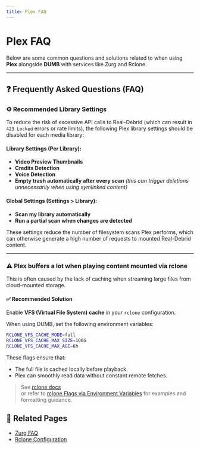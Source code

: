 ```yaml
---
title: Plex FAQ
---
```


# Plex FAQ

Below are some common questions and solutions related to when using **Plex** alongside **DUMB** with services like Zurg and Rclone.

---
## ❓ Frequently Asked Questions (FAQ)

### ⚙️ Recommended Library Settings
To reduce the risk of excessive API calls to Real-Debrid (which can result in `423 Locked` errors or rate limits), the following Plex library settings should be disabled for each media library:

#### Library Settings (Per Library):
- **Video Preview Thumbnails**
- **Credits Detection**
- **Voice Detection**
- **Empty trash automatically after every scan** *(this can trigger deletions unnecessarily when using symlinked content)*

#### Global Settings (Settings > Library):
- **Scan my library automatically**
- **Run a partial scan when changes are detected**

These settings reduce the number of filesystem scans Plex performs, which can otherwise generate a high number of requests to mounted Real-Debrid content.

---

### ⚠️ Plex buffers a lot when playing content mounted via rclone
This is often caused by the lack of caching when streaming large files from cloud-mounted storage.

#### ✅ Recommended Solution
Enable **VFS (Virtual File System) cache** in your `rclone` configuration.

When using DUMB, set the following environment variables:
```bash
RCLONE_VFS_CACHE_MODE=full
RCLONE_VFS_CACHE_MAX_SIZE=100G
RCLONE_VFS_CACHE_MAX_AGE=6h
```

These flags ensure that:
- The full file is cached locally before playback.
- Plex can smoothly read data without constant remote fetches.

> See [rclone docs](https://rclone.org/docs/#environment-variables)  
> or refer to [rclone Flags via Environment Variables](../services/rclone.md#-rclone-flags-via-environment-variables) for examples and formatting guidance.


## 📎 Related Pages
- [Zurg FAQ](../faq/zurg.md)
- [Rclone Configuration](../services/rclone.md)

